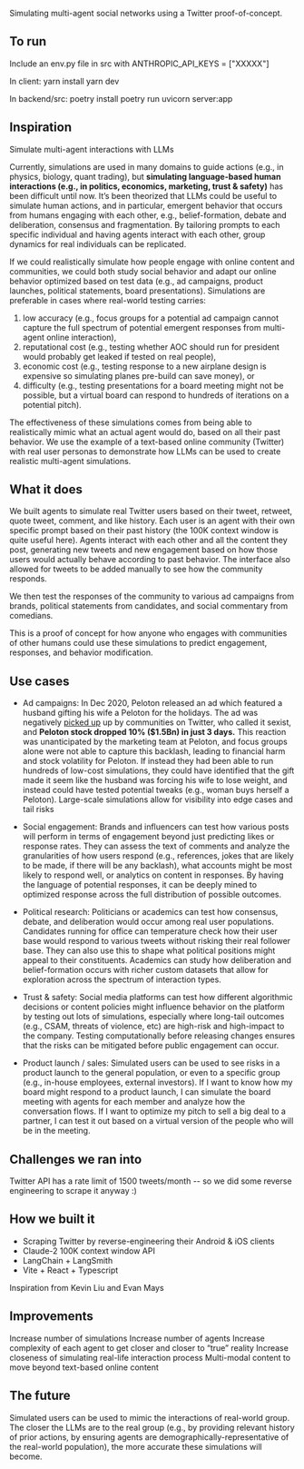 Simulating multi-agent social networks using a Twitter proof-of-concept.

## To run

Include an env.py file in src with ANTHROPIC_API_KEYS = ["XXXXX"]

In client:
yarn install
yarn dev

In backend/src:
poetry install
poetry run uvicorn server:app

## Inspiration

Simulate multi-agent interactions with LLMs

Currently, simulations are used in many domains to guide actions (e.g., in physics, biology, quant trading), but **simulating language-based human interactions (e.g., in politics, economics, marketing, trust & safety)** has been difficult until now. It’s been theorized that LLMs could be useful to simulate human actions, and in particular, emergent behavior that occurs from humans engaging with each other, e.g., belief-formation, debate and deliberation, consensus and fragmentation. By tailoring prompts to each specific individual and having agents interact with each other, group dynamics for real individuals can be replicated.

If we could realistically simulate how people engage with online content and communities, we could both study social behavior and adapt our online behavior optimized based on test data (e.g., ad campaigns, product launches, political statements, board presentations). Simulations are preferable in cases where real-world testing carries: 
1) low accuracy (e.g., focus groups for a potential ad campaign cannot capture the full spectrum of potential emergent responses from multi-agent online interaction), 
2) reputational cost (e.g., testing whether AOC should run for president would probably get leaked if tested on real people), 
3) economic cost (e.g., testing response to a new airplane design is expensive so simulating planes pre-build can save money), or 
4) difficulty (e.g., testing presentations for a board meeting might not be possible, but a virtual board can respond to hundreds of iterations on a potential pitch).

The effectiveness of these simulations comes from being able to realistically mimic what an actual agent would do, based on all their past behavior. We use the example of a text-based online community (Twitter) with real user personas to demonstrate how LLMs can be used to create realistic multi-agent simulations.

## What it does

We built agents to simulate real Twitter users based on their tweet, retweet, quote tweet, comment, and like history. Each user is an agent with their own specific prompt based on their past history (the 100K context window is quite useful here). Agents interact with each other and all the content they post, generating new tweets and new engagement based on how those users would actually behave according to past behavior. The interface also allowed for tweets to be added manually to see how the community responds. 

We then test the responses of the community to various ad campaigns from brands, political statements from candidates, and social commentary from comedians. 

This is a proof of concept for how anyone who engages with communities of other humans could use these simulations to predict engagement, responses, and behavior modification.

## Use cases

* Ad campaigns: In Dec 2020, Peloton released an ad which featured a husband gifting his wife a Peloton for the holidays. The ad was negatively [picked up](https://www.forbes.com/sites/elanagross/2019/12/05/peloton-stock-is-down-more-than-10-following-backlash-about-sexist-ad/) up by communities on Twitter, who called it sexist, and **Peloton stock dropped 10% ($1.5Bn) in just 3 days.** This reaction was unanticipated by the marketing team at Peloton, and focus groups alone were not able to capture this backlash, leading to financial harm and stock volatility for Peloton. If instead they had been able to run hundreds of low-cost simulations, they could have identified that the gift made it seem like the husband was forcing his wife to lose weight, and instead could have tested potential tweaks (e.g., woman buys herself a Peloton). Large-scale simulations allow for visibility into edge cases and tail risks

* Social engagement: Brands and influencers can test how various posts will perform in terms of engagement beyond just predicting likes or response rates. They can assess the text of comments and analyze the granularities of how users respond (e.g., references, jokes that are likely to be made, if there will be any backlash), what accounts might be most likely to respond well, or analytics on content in responses. By having the language of potential responses, it can be deeply mined to optimized response across the full distribution of possible outcomes.

* Political research: Politicians or academics can test how consensus, debate, and deliberation would occur among real user populations. Candidates running for office can temperature check how their user base would respond to various tweets without risking their real follower base. They can also use this to shape what political positions might appeal to their constituents. Academics can study how deliberation and belief-formation occurs with richer custom datasets that allow for exploration across the spectrum of interaction types.

* Trust & safety: Social media platforms can test how different algorithmic decisions or content policies might influence behavior on the platform by testing out lots of simulations, especially where long-tail outcomes (e.g., CSAM, threats of violence, etc) are high-risk and high-impact to the company. Testing computationally before releasing changes ensures that the risks can be mitigated before public engagement can occur.

* Product launch / sales: Simulated users can be used to see risks in a product launch to the general population, or even to a specific group (e.g., in-house employees, external investors). If I want to know how my board might respond to a product launch, I can simulate the board meeting with agents for each member and analyze how the conversation flows. If I want to optimize my pitch to sell a big deal to a partner, I can test it out based on a virtual version of the people who will be in the meeting.

## Challenges we ran into
Twitter API has a rate limit of 1500 tweets/month -- so we did some reverse engineering to scrape it anyway :)

## How we built it
* Scraping Twitter by reverse-engineering their Android & iOS clients
* Claude-2 100K context window API
* LangChain + LangSmith
* Vite + React + Typescript

Inspiration from Kevin Liu and Evan Mays

## Improvements
Increase number of simulations
Increase number of agents
Increase complexity of each agent to get closer and closer to “true” reality
Increase closeness of simulating real-life interaction process
Multi-modal content to move beyond text-based online content


## The future 

Simulated users can be used to mimic the interactions of real-world group. The closer the LLMs are to the real group (e.g., by providing relevant history of prior actions, by ensuring agents are demographically-representative of the real-world population), the more accurate these simulations will become. 
